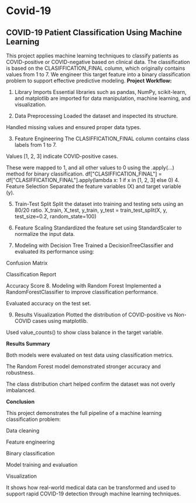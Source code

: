# Covid-19
COVID-19 Patient Classification Using Machine Learning
-------------------------------------------------------
This project applies machine learning techniques to classify patients as COVID-positive or COVID-negative based on clinical data. The classification is based on the CLASIFFICATION_FINAL column, which originally contains values from 1 to 7. We engineer this target feature into a binary classification problem to support effective predictive modeling.
**Project Workflow:**

1. Library Imports
Essential libraries such as pandas, NumPy, scikit-learn, and matplotlib are imported for data manipulation, machine learning, and visualization.

2. Data Preprocessing
Loaded the dataset and inspected its structure.

Handled missing values and ensured proper data types.

3. Feature Engineering
The CLASIFFICATION_FINAL column contains class labels from 1 to 7.

Values [1, 2, 3] indicate COVID-positive cases.

These were mapped to 1, and all other values to 0 using the .apply(...) method for binary classification.
df["CLASIFFICATION_FINAL"] = df["CLASIFFICATION_FINAL"].apply(lambda x: 1 if x in [1, 2, 3] else 0)
4. Feature Selection
Separated the feature variables (X) and target variable (y).

5. Train-Test Split
Split the dataset into training and testing sets using an 80/20 ratio.
X_train, X_test, y_train, y_test = train_test_split(X, y, test_size=0.2, random_state=100)
6. Feature Scaling
Standardized the feature set using StandardScaler to normalize the input data.

7. Modeling with Decision Tree
Trained a DecisionTreeClassifier and evaluated its performance using:

Confusion Matrix

Classification Report

Accuracy Score
8. Modeling with Random Forest
Implemented a RandomForestClassifier to improve classification performance.

Evaluated accuracy on the test set.

9. Results Visualization
Plotted the distribution of COVID-positive vs Non-COVID cases using matplotlib.

Used value_counts() to show class balance in the target variable.


**Results Summary**

Both models were evaluated on test data using classification metrics.

The Random Forest model demonstrated stronger accuracy and robustness.

The class distribution chart helped confirm the dataset was not overly imbalanced.

**Conclusion**

This project demonstrates the full pipeline of a machine learning classification problem:

Data cleaning

Feature engineering

Binary classification

Model training and evaluation

Visualization

It shows how real-world medical data can be transformed and used to support rapid COVID-19 detection through machine learning techniques.



